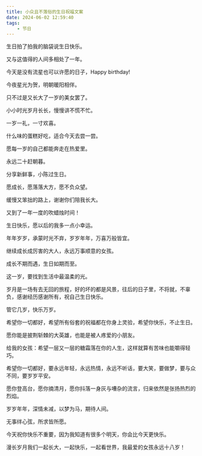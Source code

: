 ```yaml
---
title: 小众且不落俗的生日祝福文案
date: 2024-06-02 12:59:40
tags:
    - 节日
---
```


生日拍了拍我的脑袋说生日快乐。

又与这值得的人间多相处了一年。

今天是没有流星也可以许愿的日子，Happy birthday!

今夜星光为贺，明朝暖阳相伴。

只不过是又长大了一岁的美女罢了。

小小时光岁月长长，慢慢讲不慌不忙。

一岁一礼，一寸欢喜。

什么味的蛋糕好吃，适合今天去尝一尝。

愿每一岁的自己都能奔走在热爱里。

永远二十赶朝暮。

分享新鲜事，小陈过生日。

愿成长，愿落落大方，愿不负众望。

缓慢又笨拙的路上，谢谢你们陪我长大。

又到了一年一度的吹蜡烛时间！

生日快乐，愿以后的我多一点小幸运。

年年岁岁，承蒙时光不弃，岁岁年年，万喜万般皆宜。

继续成长成厉害的大人，永远万事顺意的女孩。

成长不期而遇，生日如期而至。

这一岁，要找到生活中最温柔的光。

岁月是一场有去无回的旅程，好的坏的都是风景，往后的日子里，不将就，不辜负，感谢经历感谢所有，祝自己生日快乐。

管它几岁，快乐万岁。

希望你一切都好，希望所有俗套的祝福都在你身上灵验，希望你快乐，不止生日。

愿你能是披荆斩棘的大英雄，也能是被人疼爱的小朋友。

给我的女孩：希望一层又一层的糖霜落在你的人生，这样就算有苦味也能嚼得轻巧。

希望你一切都好，要永远年轻，永远热情，永远不听话，要大笑，要做梦，要与众不同，要岁岁平安。

愿你登高台，愿你摘清月，愿你抖落一身灰与嘈杂的流言，归来依然是张扬热烈的烈焰。

岁岁年年，深情未减，以梦为马，期待人间。

无事绊心弦，所求皆所愿。

今天祝你快乐不重要，因为我知道有很多个明天，你会比今天更快乐。

漫长岁月我们一起长大，一起快乐，一起看世界，我最爱的女孩永远十八岁！